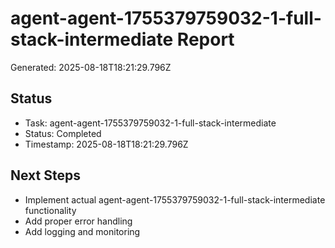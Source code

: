 # agent-agent-1755379759032-1-full-stack-intermediate Report

Generated: 2025-08-18T18:21:29.796Z

## Status
- Task: agent-agent-1755379759032-1-full-stack-intermediate
- Status: Completed
- Timestamp: 2025-08-18T18:21:29.796Z

## Next Steps
- Implement actual agent-agent-1755379759032-1-full-stack-intermediate functionality
- Add proper error handling
- Add logging and monitoring
